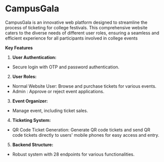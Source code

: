 # CampusGala
CampusGala is an innovative web platform designed to streamline the process of ticketing for college festivals. This comprehensive website caters to the diverse needs of different user roles, ensuring a seamless and efficient experience for all participants involved in college events

**Key Features**

1. **User Authentication:** 
  - Secure login with OTP and password authentication.
    
2. **User Roles:** 
  - Normal Website User: Browse and purchase tickets for various events.
  - Admin : Approve or reject event applications.
   
3. **Event Organizer:**
  -  Manage event, including ticket sales.

4. **Ticketing System:** 
  - QR Code Ticket Generation: Generate QR code tickets and send QR code tickets directly to users' mobile phones for easy access and entry.
    
5. **Backend Structure:** 
  - Robust system with 28 endpoints for various functionalities.
